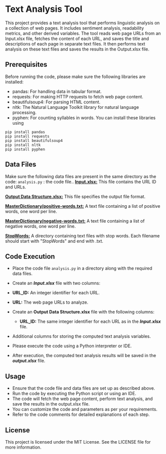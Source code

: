 # Text Analysis Tool
This project provides a text analysis tool that performs linguistic analysis on a collection of web pages. It includes sentiment analysis, readability metrics, and other derived variables. The tool reads web page URLs from an Input.xlsx file, fetches the content of each URL, and saves the title and descriptions of each page in separate text files. It then performs text analysis on these text files and saves the results in the Output.xlsx file.

## Prerequisites
Before running the code, please make sure the following libraries are installed:

* pandas: For handling data in tabular format.
* requests: For making HTTP requests to fetch web page content.
* beautifulsoup4: For parsing HTML content.
* nltk: The Natural Language Toolkit library for natural language processing.
* pyphen: For counting syllables in words.
You can install these libraries using

```
pip install pandas
pip install requests
pip install beautifulsoup4
pip install nltk
pip install pyphen
```
## **Data Files**
Make sure the following data files are present in the same directory as the code:
  `analysis.py` : the code file..
<u>**Input.xlsx:**</u> This file contains the URL ID and URLs.

<u>**Output Data Structure.xlsx:**</u> This file specifies the output file format.

<u>**MasterDictionary/positive-words.txt:**</u> A text file containing a list of positive words, one word per line.

<u>**MasterDictionary/negative-words.txt:**</u> A text file containing a list of negative words, one word per line.

<u>**StopWords:**</u> A directory containing text files with stop words. Each filename should start with "StopWords" and end with .txt.

## Code Execution
* Place the code file  `analysis.py` in a directory along with the required data files.

* Create an ***Input.xlsx*** file with two columns:

* **URL_ID:** An integer identifier for each URL.
  
* **URL:** The web page URLs to analyze.
  
* Create an **Output Data Structure.xlsx** file with the following columns:
  
    * **URL_ID:** The same integer identifier for each URL as in the ***Input.xlsx*** file.

* Additional columns for storing the computed text analysis variables.

* Please execute the code using a Python interpreter or IDE.

* After execution, the computed text analysis results will be saved in the ***output.xlsx*** file.

## Usage
* Ensure that the code file and data files are set up as described above.
* Run the code by executing the Python script or using an IDE.
* The code will fetch the web page content, perform text analysis, and save the results in the output.xlsx file.
* You can customize the code and parameters as per your requirements.
* Refer to the code comments for detailed explanations of each step.
  
## License
This project is licensed under the MIT License. See the LICENSE file for more information.

